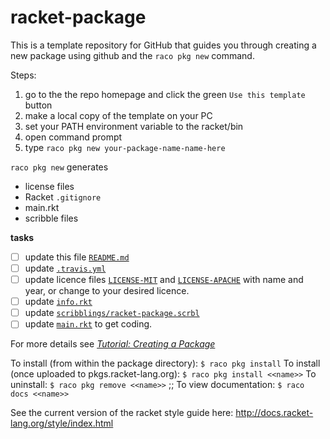 racket-package
==============

This is a template repository for GitHub that guides you through creating a new package using github and the `raco pkg new` command.

Steps: 
1. go to the the repo homepage and click the green `Use this template` button
2. make a local copy of the template on your PC
3. set your PATH environment variable to the racket/bin
4. open command prompt
5. type `raco pkg new your-package-name-name-here`

`raco pkg new` generates
- license files 
- Racket `.gitignore`
- main.rkt
- scribble files



**tasks**
- [ ] update this file [`README.md`](README.md)
- [ ] update [`.travis.yml`](.travis.yml) 
- [ ] update licence files [`LICENSE-MIT`](LICENSE-MIT) and [`LICENSE-APACHE`](LICENSE-APACHE) with name and year, or change to your desired licence.      
- [ ] update [`info.rkt`](info.rkt)
- [ ] update [`scribblings/racket-package.scrbl`](scribblings/racket-package.scrbl)
- [ ] update [`main.rkt`](main.rkt) to get coding.

For more details see [_Tutorial: Creating a Package_](https://blog.racket-lang.org/2017/10/tutorial-creating-a-package.html)


To install (from within the package directory):
`$ raco pkg install`
To install (once uploaded to pkgs.racket-lang.org):
`$ raco pkg install <<name>>`
To uninstall:
`$ raco pkg remove <<name>>`
;; To view documentation:
`$ raco docs <<name>>`

See the current version of the racket style guide here:
<http://docs.racket-lang.org/style/index.html>

